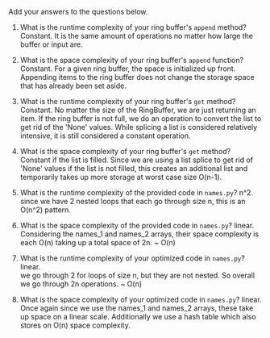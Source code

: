 Add your answers to the questions below.

1. What is the runtime complexity of your ring buffer's `append` method?
   Constant.
   It is the same amount of operations no matter how large the buffer or input are.

2. What is the space complexity of your ring buffer's `append` function?
   Constant.
   For a given ring buffer, the space is initialized up front. Appending items to the ring buffer does not change the storage space that has already been set aside.

3. What is the runtime complexity of your ring buffer's `get` method?
   Constant.
   No matter the size of the RingBuffer, we are just returning an item. If the ring buffer is not full, we do an operation to convert the list to get rid of the 'None' values. While splicing a list is considered relatively intensive, it is still considered a constant operation.

4. What is the space complexity of your ring buffer's `get` method?
   Constant if the list is filled.
   Since we are using a list splice to get rid of 'None' values if the list is not filled, this creates an additional list and temporarily takes up more storage at worst case size O(n-1).

5. What is the runtime complexity of the provided code in `names.py`?
   n^2.
   since we have 2 nested loops that each go through size n, this is an O(n^2) pattern.

6. What is the space complexity of the provided code in `names.py`?
   linear.
   Considering the names_1 and names_2 arrays, their space complexity is each O(n) taking up a total space of 2n. ~ O(n)

7. What is the runtime complexity of your optimized code in `names.py`?
   linear.  
   we go through 2 for loops of size n, but they are not nested. So overall we go through 2n operations. ~ O(n)

8. What is the space complexity of your optimized code in `names.py`?
   linear.  
   Once again since we use the names_1 and names_2 arrays, these take up space on a linear scale. Additionally we use a hash table which also stores on O(n) space complexity.
